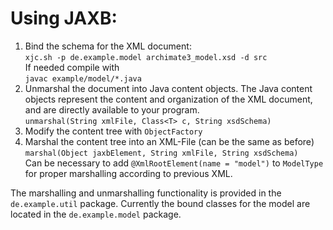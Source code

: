 # Using JAXB:
1. Bind the schema for the XML document: \
``xjc.sh -p de.example.model archimate3_model.xsd -d src`` \
If needed compile with \
``javac example/model/*.java``
2. Unmarshal the document into Java content objects.
The Java content objects represent the content and organization of the XML document, and are directly available to your program. \
``unmarshal(String xmlFile, Class<T> c, String xsdSchema)``
3. Modify the content tree with ``ObjectFactory``
4. Marshal the content tree into an XML-File (can be the same as before) \
``marshal(Object jaxbElement, String xmlFile, String xsdSchema)`` \
Can be necessary to add ``@XmlRootElement(name = "model")`` to ``ModelType`` for proper marshalling according to previous XML.

The marshalling and unmarshalling functionality is provided in the ``de.example.util`` package.
Currently the bound classes for the model are located in the ``de.example.model`` package.